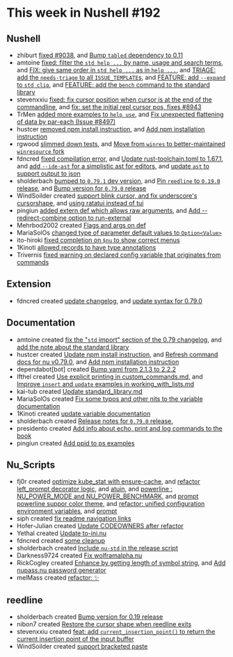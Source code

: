 # This week in Nushell #192


## Nushell

- zhiburt [fixed #9038](https://github.com/nushell/nushell/pull/9042), and [Bump `tabled` dependency to 0.11](https://github.com/nushell/nushell/pull/8922)
- amtoine [fixed: filter the `std help ...` by name, usage and search terms](https://github.com/nushell/nushell/pull/9035), and [FIX: give same order in `std help ...` as in `help ...`](https://github.com/nushell/nushell/pull/9034), and [TRIAGE: add the `needs-triage` to all `ISSUE_TEMPLATE`s](https://github.com/nushell/nushell/pull/9023), and [FEATURE: add `--expand` to `std clip`](https://github.com/nushell/nushell/pull/8970), and [FEATURE: add the `bench` command to the standard library](https://github.com/nushell/nushell/pull/8969)
- stevenxxiu [fixed: fix cursor position when cursor is at the end of the commandline](https://github.com/nushell/nushell/pull/9030), and [fix: set the initial repl cursor pos, fixes #8943](https://github.com/nushell/nushell/pull/8955)
- TrMen [added more examples to `help use`](https://github.com/nushell/nushell/pull/9024), and [Fix unexpected flattening of data by par-each (Issue #8497)](https://github.com/nushell/nushell/pull/9007)
- hustcer [removed npm install instruction](https://github.com/nushell/nushell/pull/9022), and [Add npm installation instruction](https://github.com/nushell/nushell/pull/8982)
- rgwood [slimmed down tests](https://github.com/nushell/nushell/pull/9021), and [Move from `winres` to better-maintained `winresource` fork](https://github.com/nushell/nushell/pull/9001)
- fdncred [fixed compilation error](https://github.com/nushell/nushell/pull/9016), and [Update rust-toolchain.toml to 1.67.1](https://github.com/nushell/nushell/pull/9012), and [add `--ide-ast` for a simplistic ast for editors](https://github.com/nushell/nushell/pull/8995), and [update `ast` to support output to json](https://github.com/nushell/nushell/pull/8962)
- sholderbach [bumped to `0.79.1` dev version](https://github.com/nushell/nushell/pull/8998), and [Pin `reedline` to `0.19.0` release](https://github.com/nushell/nushell/pull/8996), and [Bump version for `0.79.0` release](https://github.com/nushell/nushell/pull/8980)
- WindSoilder created [support blink cursor, and fix underscore's cursorshape](https://github.com/nushell/nushell/pull/8990), and [using ratatui instead of tui](https://github.com/nushell/nushell/pull/8952)
- pingiun [added extern def which allows raw arguments](https://github.com/nushell/nushell/pull/8956), and [Add --redirect-combine option to run-external](https://github.com/nushell/nushell/pull/8918)
- Mehrbod2002 created [Flags and args on def](https://github.com/nushell/nushell/pull/8953)
- MariaSolOs [changed type of parameter default values to `Option<Value>`](https://github.com/nushell/nushell/pull/8940)
- ito-hiroki [fixed completion on `$nu` to show correct menus](https://github.com/nushell/nushell/pull/8919)
- 1Kinoti [allowed records to have type annotations](https://github.com/nushell/nushell/pull/8914)
- Trivernis [fixed warning on declared config variable that originates from commands](https://github.com/nushell/nushell/pull/8891)

## Extension

- fdncred created [update changelog](https://github.com/nushell/vscode-nushell-lang/pull/115), and [update syntax for 0.79.0](https://github.com/nushell/vscode-nushell-lang/pull/114)

## Documentation

- amtoine created [fix the "`std` import" section of the 0.79 changelog](https://github.com/nushell/nushell.github.io/pull/892), and [add the note about the standard library](https://github.com/nushell/nushell.github.io/pull/885)
- hustcer created [Update npm install instruction](https://github.com/nushell/nushell.github.io/pull/891), and [Refresh command docs for nu v0.79.0](https://github.com/nushell/nushell.github.io/pull/889), and [Add npm installation instruction](https://github.com/nushell/nushell.github.io/pull/882)
- dependabot[bot] created [Bump yaml from 2.1.3 to 2.2.2](https://github.com/nushell/nushell.github.io/pull/888)
- Ifthel created [Use explicit printing in custom_commands.md](https://github.com/nushell/nushell.github.io/pull/887), and [Improve `insert` and `update` examples in working_with_lists.md](https://github.com/nushell/nushell.github.io/pull/886)
- kai-tub created [Update standard_library.md](https://github.com/nushell/nushell.github.io/pull/883)
- MariaSolOs created [Fix some typos and other nits to the variable documentation](https://github.com/nushell/nushell.github.io/pull/881)
- 1Kinoti created [update variable documentation](https://github.com/nushell/nushell.github.io/pull/880)
- sholderbach created [Release notes for `0.79.0` release.](https://github.com/nushell/nushell.github.io/pull/872)
- presidento created [Add info about echo, print and log commands to the book](https://github.com/nushell/nushell.github.io/pull/870)
- pingiun created [Add ppid to ps examples](https://github.com/nushell/nushell.github.io/pull/864)

## Nu_Scripts

- fj0r created [optimize kube_stat with ensure-cache](https://github.com/nushell/nu_scripts/pull/470), and [refactor left_prompt decorator logic](https://github.com/nushell/nu_scripts/pull/469), and [atuin](https://github.com/nushell/nu_scripts/pull/468), and [powerline : NU_POWER_MODE and NU_POWER_BENCHMARK](https://github.com/nushell/nu_scripts/pull/464), and [prompt powerline suppor color theme](https://github.com/nushell/nu_scripts/pull/461), and [refactor: unified configuration environment variables](https://github.com/nushell/nu_scripts/pull/460), and [prompt](https://github.com/nushell/nu_scripts/pull/455)
- siph created [fix readme navigation links](https://github.com/nushell/nu_scripts/pull/467)
- Hofer-Julian created [Update CODEOWNERS after refactor](https://github.com/nushell/nu_scripts/pull/466)
- Yethal created [Update to-ini.nu](https://github.com/nushell/nu_scripts/pull/465)
- fdncred created [some cleanup](https://github.com/nushell/nu_scripts/pull/463)
- sholderbach created [Include `nu-std` in the release script](https://github.com/nushell/nu_scripts/pull/462)
- Darkness9724 created [Fix wolframalpha.nu](https://github.com/nushell/nu_scripts/pull/459)
- RickCogley created [Enhance by getting length of symbol string](https://github.com/nushell/nu_scripts/pull/458), and [Add nupass.nu password generator](https://github.com/nushell/nu_scripts/pull/450)
- melMass created [refactor: ✨ ](https://github.com/nushell/nu_scripts/pull/418)

## reedline

- sholderbach created [Bump version for 0.19 release](https://github.com/nushell/reedline/pull/575)
- nibon7 created [Restore the cursor shape when reedline exits](https://github.com/nushell/reedline/pull/574)
- stevenxxiu created [feat: add `current_insertion_point()` to return the current insertion point of the input buffer](https://github.com/nushell/reedline/pull/573)
- WindSoilder created [support bracketed paste](https://github.com/nushell/reedline/pull/571)
